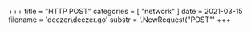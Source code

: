 +++
title = "HTTP POST"
categories = [ "network" ]
date = 2021-03-15
filename = 'deezer\deezer.go'
substr = '.NewRequest("POST"'
+++
